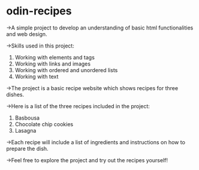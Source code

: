 # odin-recipes

->A simple project to develop an understanding of basic html functionalities and web design. 

->Skills used in this project:
1. Working with elements and tags
2. Working with links and images
3. Working with ordered and unordered lists
4. Working with text

->The project is a basic recipe website which shows recipes for three dishes. 

->Here is a list of the three recipes included in the project:
1. Basbousa
2. Chocolate chip cookies
3. Lasagna

->Each recipe will include a list of ingredients and instructions on how to prepare the dish.

->Feel free to explore the project and try out the recipes yourself!